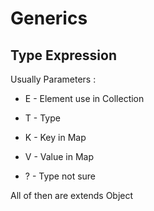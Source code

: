 # Generics

## Type Expression

Usually Parameters : 

- E - Element  use in Collection 

- T - Type

- K - Key in Map

- V - Value in Map

- ? - Type not sure

All of then are extends Object

